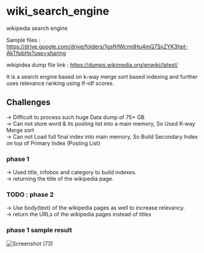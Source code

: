 # wiki_search_engine
wikipedia search engine

Sample files :
https://drive.google.com/drive/folders/1gsfHWcmdHu4mQ7SxZYK3hpI-AkTfpbHx?usp=sharing


wikipidea dump file link :
https://dumps.wikimedia.org/enwiki/latest/


It is a search engine based on k-way merge sort based indexing and further uses relevance ranking using tf-idf scores.

<h2> Challenges </h2>
  -> Difficult to process such huge Data dump of 75+ GB <br>
  -> Can not store word & its posting list into a main memory, So Used K-way Merge sort <br>
  -> Can not Load full final index into main memory, So Build Secondary Index on top of Primary Index (Posting List) <br>

<h3> phase 1 </h3>
  -> Used title, infobox and category to build indexes. <br>
  -> returning the title of the wikipedia page. <br>
  
 <h3> TODO : phase 2 </h3>
    -> Use body(text) of the wikipedia pages as well to increase relevancy. <br>
    -> return the URLs of the wikipedia pages instead of titles <br>


<h3> phase 1 sample result </h3>

![Screenshot (73)](https://user-images.githubusercontent.com/41481020/98722383-1ac46d00-23b7-11eb-8ac3-1e5b1e22f049.png)

